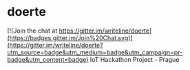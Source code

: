 # doerte

[![Join the chat at https://gitter.im/writeline/doerte](https://badges.gitter.im/Join%20Chat.svg)](https://gitter.im/writeline/doerte?utm_source=badge&utm_medium=badge&utm_campaign=pr-badge&utm_content=badge)
IoT Hackathon Project - Prague
